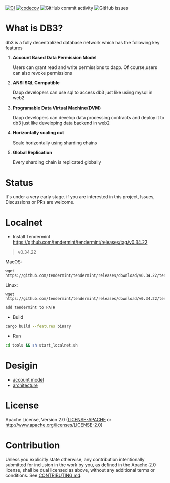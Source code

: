 
[![CI](https://github.com/db3-teams/db3/workflows/CI/badge.svg)](https://github.com/db3-teams/db3/actions)
[![codecov](https://codecov.io/gh/db3-teams/db3/branch/main/graph/badge.svg?token=A2P47OWC5H)](https://codecov.io/gh/db3-teams/db3)
![GitHub commit activity](https://img.shields.io/github/commit-activity/w/db3-teams/db3)
![GitHub issues](https://img.shields.io/github/issues/db3-teams/db3)

# What is DB3?

db3 is a fully decentralized database network which has the following key features

1. **Account Based Data Permission Model**
   
    Users can grant read and write permissions to dapp. Of course,users can also revoke permissions

2. **ANSI SQL Compatible**
   
    Dapp developers can use sql to access db3 just like using mysql in web2
3. **Programable Data Virtual Machine(DVM)**
    
    Dapp developers can develop data processing contracts and deploy it to db3 just like developing data backend in web2
4. **Horizontally scaling out**

   Scale horizontally using sharding chains
5. **Global Replication**

   Every sharding chain is replicated globally

# Status

It's under a very early stage. if you are interested in this project, Issues, Discussions or PRs are welcome.

# Localnet

- Install Tendermint
https://github.com/tendermint/tendermint/releases/tag/v0.34.22

> v0.34.22

MacOS:
```shell
wget https://github.com/tendermint/tendermint/releases/download/v0.34.22/tendermint_0.34.22_darwin_amd64.tar.gz
```
Linux:
```shell
wget https://github.com/tendermint/tendermint/releases/download/v0.34.22/tendermint_0.34.22_linux_amd64.tar.gz
```
`add tendermint to PATH`

- Build

```bash
cargo build --features binary
```
- Run

```bash
cd tools && sh start_localnet.sh
```

# Desigin

* [account model](./docs/account_model.md)
* [architecture](./docs/architecture.md)


# License
Apache License, Version 2.0
   ([LICENSE-APACHE](LICENSE-APACHE) or http://www.apache.org/licenses/LICENSE-2.0)

# Contribution

Unless you explicitly state otherwise, any contribution intentionally submitted
for inclusion in the work by you, as defined in the Apache-2.0 license, shall be
dual licensed as above, without any additional terms or conditions.
See [CONTRIBUTING.md](CONTRIBUTING.md).
